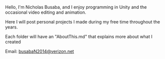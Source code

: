 Hello, I'm Nicholas Busaba, and I enjoy programming in Unity and the occasional video editing and animation.

Here I will post personal projects I made during my free time throughout the years.

Each folder will have an "AboutThis.md" that explains more about what I created

Email: busabaN2014@verizon.net
